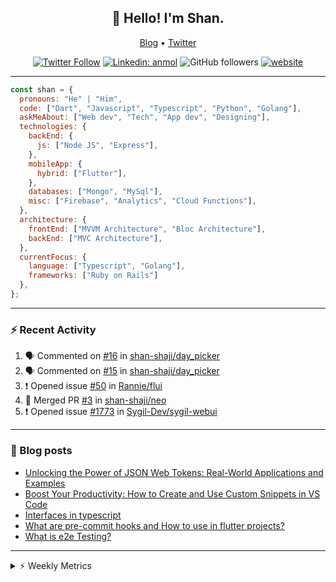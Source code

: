 <h2 align="center">👋 Hello! I'm Shan.</h2>
<p align="center">
  <a href="https://medium.com/feed/@shan-shaji">Blog</a> •
  <a href="https://twitter.com/intent/follow?screen_name=shan__shaji">Twitter</a>
</p>

<p align="center"><a href="https://twitter.com/intent/follow?screen_name=shan__shaji"><img src="https://img.shields.io/twitter/follow/shan__shaji?style=flat" alt="Twitter Follow"></a>
<a href="https://www.linkedin.com/in/shan-shaji/"><img src="https://img.shields.io/badge/shan-shaji?style=flat-square&amp;logo=Linkedin&amp;logoColor=white&amp;link=https://www.linkedin.com/in/shan-shaji/" alt="Linkedin: anmol"></a>
<img src="https://img.shields.io/github/followers/shan-shaji?label=Follow&amp;style=social" alt="GitHub followers">
<a href="http://shan-shaji.github.io/"><img src="https://img.shields.io/badge/Website-46a2f1.svg?&amp;style=flat-square&amp;logo=Google-Chrome&amp;logoColor=white&amp;link=http://shan-shaji.github.io/" alt="website"></a></p>

<hr>

```javascript
const shan = {
  pronouns: "He" | "Him",
  code: ["Dart", "Javascript", "Typescript", "Python", "Golang"],
  askMeAbout: ["Web dev", "Tech", "App dev", "Designing"],
  technologies: {
    backEnd: {
      js: ["Node JS", "Express"],
    },
    mobileApp: {
      hybrid: ["Flutter"],
    },
    databases: ["Mongo", "MySql"],
    misc: ["Firebase", "Analytics", "Cloud Functions"],
  },
  architecture: {
    frontEnd: ["MVVM Architecture", "Bloc Architecture"],
    backEnd: ["MVC Architecture"],
  },
  currentFocus: {
    language: ["Typescript", "Golang"],
    frameworks: ["Ruby on Rails"]
  },
};
```

---

### ⚡ Recent Activity

<!--START_SECTION:activity-->
1. 🗣 Commented on [#16](https://github.com/shan-shaji/day_picker/issues/16) in [shan-shaji/day_picker](https://github.com/shan-shaji/day_picker)
2. 🗣 Commented on [#15](https://github.com/shan-shaji/day_picker/issues/15) in [shan-shaji/day_picker](https://github.com/shan-shaji/day_picker)
3. ❗️ Opened issue [#50](https://github.com/Rannie/flui/issues/50) in [Rannie/flui](https://github.com/Rannie/flui)
4. 🎉 Merged PR [#3](https://github.com/shan-shaji/neo/pull/3) in [shan-shaji/neo](https://github.com/shan-shaji/neo)
5. ❗️ Opened issue [#1773](https://github.com/Sygil-Dev/sygil-webui/issues/1773) in [Sygil-Dev/sygil-webui](https://github.com/Sygil-Dev/sygil-webui)
<!--END_SECTION:activity-->

---

### 📕 Blog posts

<!-- BLOG-POST-LIST:START -->
- [Unlocking the Power of JSON Web Tokens: Real-World Applications and Examples](https://dev.to/shanshaji/unlocking-the-power-of-json-web-tokens-real-world-applications-and-examples-1m30)
- [Boost Your Productivity: How to Create and Use Custom Snippets in VS Code](https://dev.to/shanshaji/boost-your-productivity-how-to-create-and-use-custom-snippets-in-vs-code-5bbo)
- [Interfaces in typescript](https://dev.to/shanshaji/interfaces-in-typescript-55f8)
- [What are pre-commit hooks and How to use in flutter projects?](https://dev.to/shanshaji/what-are-pre-commit-hooks-and-how-to-use-in-flutter-projects-4c0m)
- [What is e2e Testing?](https://dev.to/shanshaji/what-is-e2e-testing-1eg0)
<!-- BLOG-POST-LIST:END -->

<hr>
<details>
    <summary>⚡ Weekly Metrics</summary>
    <p>
    
<!--START_SECTION:waka-->
![Code Time](http://img.shields.io/badge/Code%20Time-2%2C011%20hrs%2019%20mins-blue)

![Profile Views](http://img.shields.io/badge/Profile%20Views-77-blue)

**🐱 My GitHub Data** 

> 📦 ? Used in GitHub's Storage 
 > 
> 🏆 281 Contributions in the Year 2023
 > 
> 💼 Opted to Hire
 > 
> 📜 132 Public Repositories 
 > 
> 🔑 0 Private Repositories 
 > 
**I'm a Night 🦉** 

```text
🌞 Morning                4044 commits        ███░░░░░░░░░░░░░░░░░░░░░░   10.81 % 
🌆 Daytime                10016 commits       ███████░░░░░░░░░░░░░░░░░░   26.78 % 
🌃 Evening                17464 commits       ████████████░░░░░░░░░░░░░   46.69 % 
🌙 Night                  5884 commits        ████░░░░░░░░░░░░░░░░░░░░░   15.73 % 
```
📅 **I'm Most Productive on Thursday** 

```text
Monday                   5230 commits        ███░░░░░░░░░░░░░░░░░░░░░░   13.98 % 
Tuesday                  5903 commits        ████░░░░░░░░░░░░░░░░░░░░░   15.78 % 
Wednesday                4693 commits        ███░░░░░░░░░░░░░░░░░░░░░░   12.55 % 
Thursday                 8076 commits        █████░░░░░░░░░░░░░░░░░░░░   21.59 % 
Friday                   6359 commits        ████░░░░░░░░░░░░░░░░░░░░░   17.00 % 
Saturday                 3504 commits        ██░░░░░░░░░░░░░░░░░░░░░░░   09.37 % 
Sunday                   3643 commits        ██░░░░░░░░░░░░░░░░░░░░░░░   09.74 % 
```


📊 **This Week I Spent My Time On** 

```text
🕑︎ Time Zone: Asia/Kolkata

💬 Programming Languages: 
TypeScript               3 hrs 16 mins       ███████████░░░░░░░░░░░░░░   43.86 % 
ERB                      1 hr 3 mins         ████░░░░░░░░░░░░░░░░░░░░░   14.23 % 
Bash                     53 mins             ███░░░░░░░░░░░░░░░░░░░░░░   12.02 % 
Ruby                     36 mins             ██░░░░░░░░░░░░░░░░░░░░░░░   08.09 % 
JavaScript               29 mins             ██░░░░░░░░░░░░░░░░░░░░░░░   06.56 % 

🔥 Editors: 
VS Code                  7 hrs 9 mins        ████████████████████████░   95.56 % 
Android Studio           19 mins             █░░░░░░░░░░░░░░░░░░░░░░░░   04.44 % 

🐱‍💻 Projects: 
shan-shaji.github.io     3 hrs 28 mins       ████████████░░░░░░░░░░░░░   46.48 % 
ruby-blog                1 hr 54 mins        ██████░░░░░░░░░░░░░░░░░░░   25.53 % 
leerob.io                1 hr 28 mins        █████░░░░░░░░░░░░░░░░░░░░   19.79 % 
turbo-flutter            19 mins             █░░░░░░░░░░░░░░░░░░░░░░░░   04.44 % 
Shan-Shaji               8 mins              ░░░░░░░░░░░░░░░░░░░░░░░░░   01.86 % 

💻 Operating System: 
Mac                      7 hrs 14 mins       ████████████████████████░   96.84 % 
Linux                    14 mins             █░░░░░░░░░░░░░░░░░░░░░░░░   03.16 % 
```

**I Mostly Code in Dart** 

```text
Dart                     52 repos            ███████████░░░░░░░░░░░░░░   45.22 % 
Python                   5 repos             █░░░░░░░░░░░░░░░░░░░░░░░░   04.35 % 
Ruby                     3 repos             █░░░░░░░░░░░░░░░░░░░░░░░░   02.61 % 
Go                       3 repos             █░░░░░░░░░░░░░░░░░░░░░░░░   02.61 % 
Shell                    1 repo              ░░░░░░░░░░░░░░░░░░░░░░░░░   00.87 % 
```




 Last Updated on 03/05/2023 18:47:33 UTC
<!--END_SECTION:waka-->

</p>
 </details>
